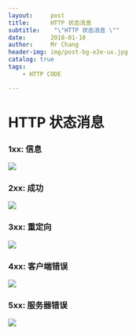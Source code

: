 ```yaml
---
layout:     post
title:     	HTTP 状态消息
subtitle:    "\"HTTP 状态消息 \""
date:       2018-01-10
author:     Mr Chang
header-img: img/post-bg-e2e-ux.jpg
catalog: true
tags:
    - HTTP CODE

---
```




# HTTP 状态消息

### 1xx: 信息

![](https://cdn-blog.oss-cn-beijing.aliyuncs.com/18-1-10/45971570.jpg)

### 2xx: 成功

![](https://cdn-blog.oss-cn-beijing.aliyuncs.com/18-1-10/59332364.jpg)


### 3xx: 重定向

![](https://cdn-blog.oss-cn-beijing.aliyuncs.com/18-1-10/19235584.jpg)

### 4xx: 客户端错误

![](https://cdn-blog.oss-cn-beijing.aliyuncs.com/18-1-10/97892624.jpg)

### 5xx: 服务器错误

![](https://cdn-blog.oss-cn-beijing.aliyuncs.com/18-1-10/95890300.jpg)